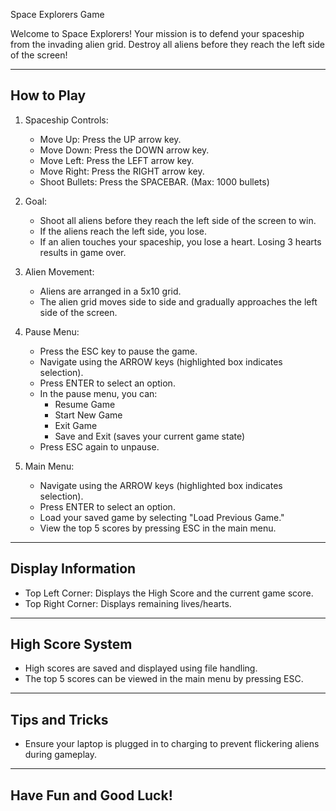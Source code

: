 Space Explorers Game

Welcome to Space Explorers! Your mission is to defend your spaceship from the invading alien grid. Destroy all aliens before they reach the left side of the screen!

---------------------------
How to Play
---------------------------

1. Spaceship Controls:
   - Move Up: Press the UP arrow key.
   - Move Down: Press the DOWN arrow key.
   - Move Left: Press the LEFT arrow key.
   - Move Right: Press the RIGHT arrow key.
   - Shoot Bullets: Press the SPACEBAR. (Max: 1000 bullets)

2. Goal:
   - Shoot all aliens before they reach the left side of the screen to win.
   - If the aliens reach the left side, you lose.
   - If an alien touches your spaceship, you lose a heart. Losing 3 hearts results in game over.

3. Alien Movement:
   - Aliens are arranged in a 5x10 grid.
   - The alien grid moves side to side and gradually approaches the left side of the screen.

4. Pause Menu:
   - Press the ESC key to pause the game.
   - Navigate using the ARROW keys (highlighted box indicates selection).
   - Press ENTER to select an option.
   - In the pause menu, you can:
     - Resume Game
     - Start New Game
     - Exit Game
     - Save and Exit (saves your current game state)
   - Press ESC again to unpause.

5. Main Menu:
   - Navigate using the ARROW keys (highlighted box indicates selection).
   - Press ENTER to select an option.
   - Load your saved game by selecting "Load Previous Game."
   - View the top 5 scores by pressing ESC in the main menu.

---------------------------
Display Information
---------------------------

- Top Left Corner: Displays the High Score and the current game score.
- Top Right Corner: Displays remaining lives/hearts.

---------------------------
High Score System
---------------------------

- High scores are saved and displayed using file handling.
- The top 5 scores can be viewed in the main menu by pressing ESC.

---------------------------
Tips and Tricks
---------------------------

- Ensure your laptop is plugged in to charging to prevent flickering aliens during gameplay.

---------------------------
Have Fun and Good Luck!
---------------------------
